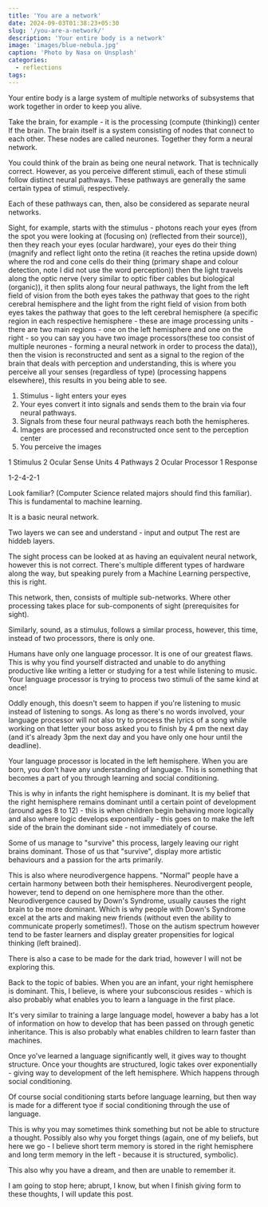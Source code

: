 ```yaml
---
title: 'You are a network'
date: 2024-09-03T01:38:23+05:30
slug: '/you-are-a-network/'
description: 'Your entire body is a network'
image: 'images/blue-nebula.jpg'
caption: 'Photo by Nasa on Unsplash'
categories:
  - reflections
tags:
---
```

Your entire body is a large system of multiple networks of subsystems that work together in order to keep you alive.

Take the brain, for example - it is the processing (compute (thinking)) center lf the brain. The brain itself is a system consisting of nodes that connect to each other. These nodes are called neurones. Together they form a neural network.

You could think of the brain as being one neural network. That is technically correct. However, as you perceive different stimuli, each of these stimuli follow distinct neural pathways. These pathways are generally the same certain typea of stimuli, respectively.

Each of these pathways can, then, also be considered as separate neural networks.

Sight, for example, starts with the stimulus - photons reach your eyes (from the spot you were looking at (focusing on) (reflected from their source)), then they reach your eyes (ocular hardware), your eyes do their thing (magnify and reflect light onto the retina (it reaches the retina upside down) where the rod and cone cells do their thing (primary shape and colour detection, note I did not use the word perception)) then the light travels along the optic nerve (very similar to optic fiber cables but biological (organic)), it then splits along four neural pathways, the light from the left field of vision from the both eyes takes the pathway that goes to the right cerebral hemisphere and the light from the right field of vision from both eyes takes the pathway that goes to the left cerebral hemisphere (a specific region in each respective hemisphere - these are image processing units - there are two main regions - one on the left hemisphere and one on the right - so you can say you have two image processors(these too consist of multiple neurones - forming a neural network in order to process the data)), then the vision is reconstructed and sent as a signal to the region of the brain that deals with perception and understanding, this is where you perceive all your senses (regardless of type) (processing happens elsewhere), this results in you being able to see.

1. Stimulus - light enters your eyes
2. Your eyes convert it into signals and sends them to the brain via four neural pathways.
3. Signals from these four neural pathways reach both the hemispheres.
4. Images are processed and reconstructed once sent to the perception center
5. You perceive the images

1 Stimulus
2 Ocular Sense Units
4 Pathways
2 Ocular Processor
1 Response

1-2-4-2-1

Look familiar? (Computer Science related majors should find this familiar). This is fundamental to machine learning.

It is a basic neural network.

Two layers we can see and understand - input and output
The rest are hiddeb layers.

The sight process can be looked at as having an equivalent neural network, however this is not correct. There's multiple different types of hardware along the way, but speaking purely from a Machine Learning perspective, this is right.

This network, then, consists of multiple sub-networks. Where other processing takes place for sub-components of sight (prerequisites for sight).

Similarly, sound, as a stimulus, follows a similar process, however, this time, instead of two processors, there is only one.

Humans have only one language processor. It is one of our greatest flaws. This is why you find yourself distracted and unable to do anything productive like writing a letter or studying for a test while listening to music. Your language processor is trying to process two stimuli of the same kind at once!

Oddly enough, this doesn't seem to happen if you're listening to music instead of listening to songs. As long as there's no words involved, your language processor will not also try to process the lyrics of a song while working on that letter your boss asked you to finish by 4 pm the next day (and it's already 3pm the next day and you have only one hour until the deadline).

Your language processor is located in the left hemisphere. When you are born, you don't have any understanding of language. This is something that becomes a part of you through learning and social conditioning.

This is why in infants the right hemisphere is dominant. It is my belief that the right hemisphere remains dominant until a certain point of development (around ages 8 to 12) - this is when children begin behaving more logically and also where logic develops exponentially - this goes on to make the left side of the brain the dominant side - not immediately of course.

Some of us manage to "survive" this process, largely leaving our right brains dominant. Those of us that "survive", display more artistic behaviours and a passion for the arts primarily.

This is also where neurodivergence happens. "Normal" people have a certain harmony between both their hemispheres. Neurodivergent people, however, tend to depend on one hemisphere more than the other. Neurodivergence caused by Down's Syndrome, usually causes the right brain to be more dominant. Which is why people with Down's Syndrome excel at the arts and making new friends (without even the ability to communicate properly sometimes!). Those on the autism spectrum however tend to be faster learners and display greater propensities for logical thinking (left brained).

There is also a case to be made for the dark triad, however I will not be exploring this.

Back to the topic of babies. When you are an infant, your right hemisphere is dominant. This, I believe, is where your subconscious resides - which is also probably what enables you to learn a language in the first place.

It's very similar to training a large language model, however a baby has a lot of information on how to develop that has been passed on through genetic inheritance. This is also probably what enables children to learn faster than machines.

Once yo've learned a language significantly well, it gives way to thought structure. Once your thoughts are structured, logic takes over exponentially - giving way to development of the left hemisphere. Which happens through social conditioning.

Of course social conditioning starts before language learning, but then way is made for a different tyoe if social conditioning through the use of language.

This is why you may sometimes think something but not be able to structure a thought. Possibly also why you forget things (again, one of my beliefs, but here we go - I believe short term memory is stored in the right hemisphere and long term memory in the left - because it is structured, symbolic).

This also why you have a dream, and then are unable to remember it.

I am going to stop here; abrupt, I know, but when I finish giving form to these thoughts, I will update this post.
